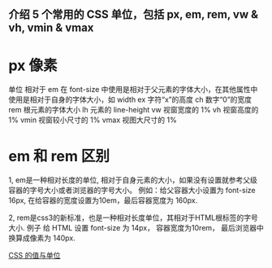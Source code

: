 
## 介绍 5 个常用的 CSS 单位，包括 px, em, rem, vw & vh, vmin & vmax

# px 像素

单位	相对于
em	在 font-size 中使用是相对于父元素的字体大小，在其他属性中使用是相对于自身的字体大小，如 width
ex	字符“x”的高度
ch	数字“0”的宽度
rem	根元素的字体大小
lh	元素的 line-height
vw	视窗宽度的 1%
vh	视窗高度的 1%
vmin	视窗较小尺寸的 1%
vmax	视图大尺寸的 1%


# em 和 rem 区别

1, em是一种相对长度的单位, 相对于自身元素的大小，如果没有设置就参考父级容器的字号大小或者浏览器的字号大小。
例如：给父容器大小设置为 font-size 16px, 在给容器的宽度设置为10em，最后容器宽度为 160px.

2, rem是css3的新标准，也是一种相对长度单位，其相对于HTML根标签的字号大小.
例子 给 HTML 设置 font-size 为 14px， 容器宽度为10rem， 最后浏览器中换算成像素为 140px.


[CSS 的值与单位](https://developer.mozilla.org/zh-CN/docs/Learn/CSS/Building_blocks/Values_and_units)